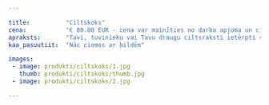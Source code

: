 ```yaml
---

title:          "Ciltskoks"
cena:           "€ 80.00 EUR - cena var mainīties no darba apjoma un ciltskoka plašuma"
apraksts:       "Tavi, tuvinieku vai Tavu draugu ciltsraksti ietērpti skaistā dizainā un gatavi pasniegšanai! Saknes un atgādinājums ar ko lepoties!"
kaa_pasuutiit:  "Nāc ciemos ar bildēm"

images:
 - image: produkti/ciltskoks/1.jpg
   thumb: produkti/ciltskoks/thumb.jpg
 - image: produkti/ciltskoks/2.jpg

---
```

